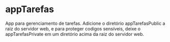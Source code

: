 # appTarefas
App para gerenciamento de tarefas.
Adicione o diretório appTarefasPublic a raiz do servidor web, e para proteger codigos sensíveis, deixe o appTarefasPrivate em um diretório acima da raiz do servidor web.
